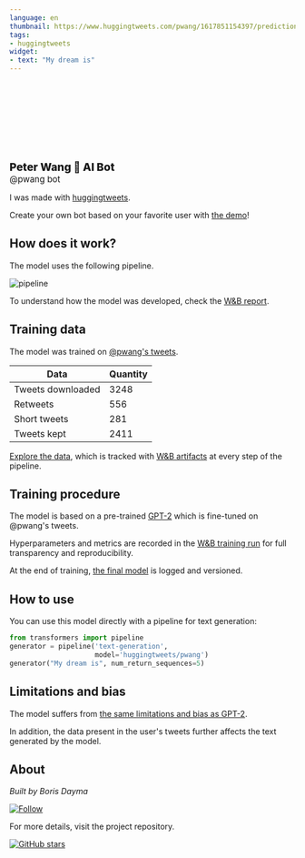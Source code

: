 ```yaml
---
language: en
thumbnail: https://www.huggingtweets.com/pwang/1617851154397/predictions.png
tags:
- huggingtweets
widget:
- text: "My dream is"
---
```


<div>
<div style="width: 132px; height:132px; border-radius: 50%; background-size: cover; background-image: url('https://pbs.twimg.com/profile_images/1199954305228378113/j05Itjts_400x400.jpg')">
</div>
<div style="margin-top: 8px; font-size: 19px; font-weight: 800">Peter Wang 🤖 AI Bot </div>
<div style="font-size: 15px">@pwang bot</div>
</div>

I was made with [huggingtweets](https://github.com/borisdayma/huggingtweets).

Create your own bot based on your favorite user with [the demo](https://colab.research.google.com/github/borisdayma/huggingtweets/blob/master/huggingtweets-demo.ipynb)!

## How does it work?

The model uses the following pipeline.

![pipeline](https://github.com/borisdayma/huggingtweets/blob/master/img/pipeline.png?raw=true)

To understand how the model was developed, check the [W&B report](https://wandb.ai/wandb/huggingtweets/reports/HuggingTweets-Train-a-Model-to-Generate-Tweets--VmlldzoxMTY5MjI).

## Training data

The model was trained on [@pwang's tweets](https://twitter.com/pwang).

| Data | Quantity |
| --- | --- |
| Tweets downloaded | 3248 |
| Retweets | 556 |
| Short tweets | 281 |
| Tweets kept | 2411 |

[Explore the data](https://wandb.ai/wandb/huggingtweets/runs/9s6oyksj/artifacts), which is tracked with [W&B artifacts](https://docs.wandb.com/artifacts) at every step of the pipeline.

## Training procedure

The model is based on a pre-trained [GPT-2](https://huggingface.co/gpt2) which is fine-tuned on @pwang's tweets.

Hyperparameters and metrics are recorded in the [W&B training run](https://wandb.ai/wandb/huggingtweets/runs/1c6i2y9g) for full transparency and reproducibility.

At the end of training, [the final model](https://wandb.ai/wandb/huggingtweets/runs/1c6i2y9g/artifacts) is logged and versioned.

## How to use

You can use this model directly with a pipeline for text generation:

```python
from transformers import pipeline
generator = pipeline('text-generation',
                     model='huggingtweets/pwang')
generator("My dream is", num_return_sequences=5)
```

## Limitations and bias

The model suffers from [the same limitations and bias as GPT-2](https://huggingface.co/gpt2#limitations-and-bias).

In addition, the data present in the user's tweets further affects the text generated by the model.

## About

*Built by Boris Dayma*

[![Follow](https://img.shields.io/twitter/follow/borisdayma?style=social)](https://twitter.com/intent/follow?screen_name=borisdayma)

For more details, visit the project repository.

[![GitHub stars](https://img.shields.io/github/stars/borisdayma/huggingtweets?style=social)](https://github.com/borisdayma/huggingtweets)
